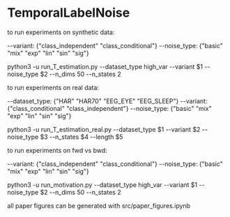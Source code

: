 # TemporalLabelNoise

to run experiments on synthetic data:

--variant: {"class_independent" "class_conditional"}
--noise_type: {"basic" "mix" "exp" "lin" "sin" "sig"}

python3 -u run_T_estimation.py --dataset_type high_var --variant $1 --noise_type $2 --n_dims 50 --n_states 2 


to run experiments on real data:

--dataset_type: {"HAR" "HAR70" "EEG_EYE" "EEG_SLEEP"}
--variant: {"class_conditional" "class_independent"}
--noise_type: {"basic" "mix" "exp" "lin" "sin" "sig"}

python3 -u run_T_estimation_real.py --dataset_type $1 --variant $2 --noise_type $3 --n_states $4 --length $5


to run experiments on fwd vs bwd:

--variant: {"class_independent" "class_conditional"}
--noise_type: {"basic" "mix" "exp" "lin" "sin" "sig"}

python3 -u run_motivation.py --dataset_type high_var --variant $1 --noise_type $2 --n_dims 50  --n_states 2




all paper figures can be generated with src/paper_figures.ipynb


